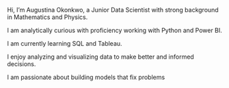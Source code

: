 Hi, I’m Augustina Okonkwo, a Junior Data Scientist with strong background in Mathematics and Physics. 

I am analytically curious with proficiency working with Python and Power BI.

I am currently learning SQL and Tableau.

I enjoy analyzing and visualizing data to make better and informed decisions.

I am passionate about building models that fix problems
<!---
AugustinaOkonkwo/AugustinaOkonkwo is a ✨ special ✨ repository because its `README.md` (this file) appears on your GitHub profile.
You can click the Preview link to take a look at your changes.
--->
